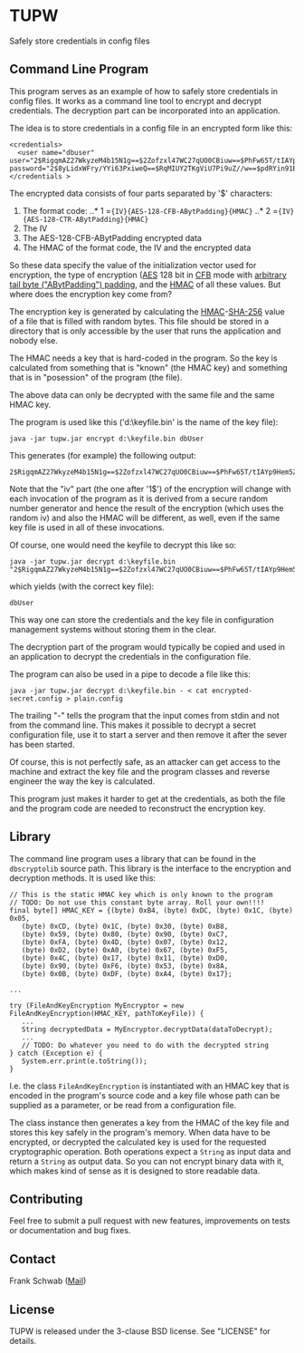 # TUPW

Safely store credentials in config files

## Command Line Program

This program serves as an example of how to safely store credentials in config files. It works as a command line tool to encrypt and decrypt credentials. The decryption part can be incorporated into an application.

The idea is to store credentials in a config file in an encrypted form like this:

    <credentials>
      <user name="dbuser" user="2$RigqmAZ27WkyzeM4b15N1g==$2Zofzxl47WC27qUO0CBiuw==$PhFw65T/tIAYp9Hem5ZvHd5dNfhgIaiXliHmP+U5JRg=" password="2$8yLidxWFry/YYi63PxiweQ==$RqMIUY2TKgViU7Pi9uZ//w==$pdRYin91BzlTdL6lXbtAGDgLLuZ9FsxrzL/rAXji7Nw="/>
    </credentials >

The encrypted data consists of four parts separated by '$' characters:

1. The format code:
..* 1 =`{IV}{AES-128-CFB-ABytPadding}{HMAC}`
..* 2 =`{IV}{AES-128-CTR-ABytPadding}{HMAC}`
2. The IV
3. The AES-128-CFB-ABytPadding encrypted data
3. The HMAC of the format code, the IV and the encrypted data

So these data specify the value of the initialization vector used for encryption, the type of encryption ([AES](https://en.wikipedia.org/wiki/Advanced_Encryption_Standard "AES") 128 bit in [CFB](https://en.wikipedia.org/wiki/Block_cipher_mode_of_operation#CFB "CFB") mode with [arbitrary tail byte ("ABytPadding") padding](https://eprint.iacr.org/2003/098.pdf "AByt-Pad"), and the [HMAC](https://en.wikipedia.org/wiki/Hash-based_message_authentication_code "HMAC") of all these values. But where does the encryption key come from?

The encryption key is generated by calculating the [HMAC](https://en.wikipedia.org/wiki/Hash-based_message_authentication_code "HMAC")-[SHA-256](https://en.wikipedia.org/wiki/SHA-2 "SHA-256") value of a file that is filled with random bytes. This file should be stored in a directory that is only accessible by the user that runs the application and nobody else.

The HMAC needs a key that is hard-coded in the program. So the key is calculated from something that is "known" (the HMAC key) and something that is in "posession" of the program (the file).

The above data can only be decrypted with the same file and the same HMAC key.

The program is used like this ('d:\keyfile.bin' is the name of the key file):

    java -jar tupw.jar encrypt d:\keyfile.bin dbUser

This generates (for example) the following output:

    2$RigqmAZ27WkyzeM4b15N1g==$2Zofzxl47WC27qUO0CBiuw==$PhFw65T/tIAYp9Hem5ZvHd5dNfhgIaiXliHmP+U5JRg=

Note that the "iv" part (the one after '1$') of the encryption will change with each invocation of the program as it is derived from a secure random number generator and hence the result of the encryption (which uses the random iv) and also the HMAC will be different, as well, even if the same key file is used in all of these invocations.

Of course, one would need the keyfile to decrypt this like so:

    java -jar tupw.jar decrypt d:\keyfile.bin "2$RigqmAZ27WkyzeM4b15N1g==$2Zofzxl47WC27qUO0CBiuw==$PhFw65T/tIAYp9Hem5ZvHd5dNfhgIaiXliHmP+U5JRg="

which yields (with the correct key file):

    dbUser
    
This way one can store the credentials and the key file in configuration management systems without storing them in the clear.

The decryption part of the program would typically be copied and used in an application to decrypt the credentials in the configuration file.

The program can also be used in a pipe to decode a file like this:

    java -jar tupw.jar decrypt d:\keyfile.bin - < cat encrypted-secret.config > plain.config
	
The trailing "-" tells the program that the input comes from stdin and not from the command line. This makes it possible to decrypt a secret configuration file, use it to start a server and then remove it after the sever has been started.

Of course, this is not perfectly safe, as an attacker can get access to the machine and extract the key file and the program classes and reverse engineer the way the key is calculated.

This program just makes it harder to get at the credentials, as both the file and the program code are needed to reconstruct the encryption key.

## Library

The command line program uses a library that can be found in the `dbscryptolib` source path. This library is the interface to the encryption and decryption methods. It is used like this:

    // This is the static HMAC key which is only known to the program
    // TODO: Do not use this constant byte array. Roll your own!!!!
    final byte[] HMAC_KEY = {(byte) 0xB4, (byte) 0xDC, (byte) 0x1C, (byte) 0x05,
       (byte) 0xCD, (byte) 0x1C, (byte) 0x30, (byte) 0xB8,
       (byte) 0x59, (byte) 0x80, (byte) 0x90, (byte) 0xC7,
       (byte) 0xFA, (byte) 0x4D, (byte) 0x07, (byte) 0x12,
       (byte) 0xD2, (byte) 0xA0, (byte) 0x67, (byte) 0xF5,
       (byte) 0x4C, (byte) 0x17, (byte) 0x11, (byte) 0xD0,
       (byte) 0x90, (byte) 0xF6, (byte) 0x53, (byte) 0x8A,
       (byte) 0x0B, (byte) 0xDF, (byte) 0xA4, (byte) 0x17};
    
	...
	
	try (FileAndKeyEncryption MyEncryptor = new FileAndKeyEncryption(HMAC_KEY, pathToKeyFile)) {
	   ...
       String decryptedData = MyEncryptor.decryptData(dataToDecrypt);
	   ...
	   // TODO: Do whatever you need to do with the decrypted string
    } catch (Exception e) {
       System.err.print(e.toString());
    }

I.e. the class `FileAndKeyEncryption` is instantiated with an HMAC key that is encoded in the program's source code and a key file whose path can be supplied as a parameter, or be read from a configuration file.

The class instance then generates a key from the HMAC of the key file and stores this key safely in the program's memory. When data have to be encrypted, or decrypted the calculated key is used for the requested cryptographic operation. Both operations expect a `String` as input data and return a `String` as output data. So you can not encrypt binary data with it, which makes kind of sense as it is designed to store readable data.
		 
## Contributing

Feel free to submit a pull request with new features, improvements on tests or documentation and bug fixes.

## Contact

Frank Schwab ([Mail](mailto:frank.schwab@deutschebahn.com "Mail"))

## License

TUPW is released under the 3-clause BSD license. See "LICENSE" for details.
